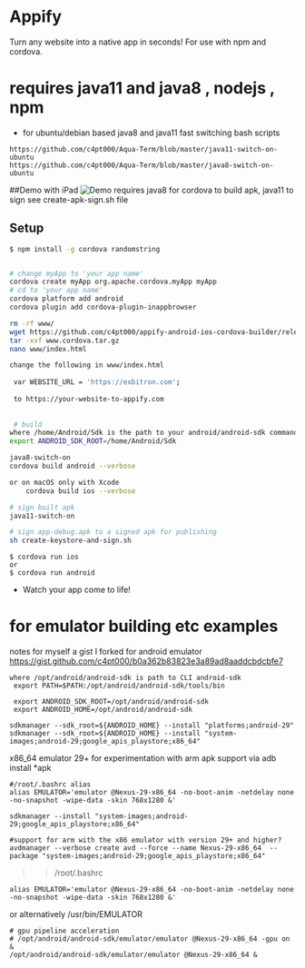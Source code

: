 # Appify
Turn any website into a native app in seconds! For use with npm and cordova.
# requires java11 and java8 , nodejs , npm
* for ubuntu/debian based java8 and java11 fast switching bash scripts
```
https://github.com/c4pt000/Aqua-Term/blob/master/java11-switch-on-ubuntu
https://github.com/c4pt000/Aqua-Term/blob/master/java8-switch-on-ubuntu
```
##Demo with iPad
![Demo](Demo.gif)
requires java8 for cordova to build apk, java11 to sign see create-apk-sign.sh file 
## Setup
```bash
$ npm install -g cordova randomstring


# change myApp to 'your app name'
cordova create myApp org.apache.cordova.myApp myApp
# cd to 'your app name'
cordova platform add android
cordova plugin add cordova-plugin-inappbrowser

rm -rf www/
wget https://github.com/c4pt000/appify-android-ios-cordova-builder/releases/download/www/www.cordova.tar.gz
tar -xvf www.cordova.tar.gz
nano www/index.html 

change the following in www/index.html
 
 var WEBSITE_URL = 'https://exbitron.com';
 
 to https://your-website-to-appify.com
 
 
 # build
where /home/Android/Sdk is the path to your android/android-sdk command line tools
export ANDROID_SDK_ROOT=/home/Android/Sdk

java8-switch-on 
cordova build android --verbose

or on macOS only with Xcode
    cordova build ios --verbose

# sign built apk
java11-switch-on

# sign app-debug.apk to a signed apk for publishing
sh create-keystore-and-sign.sh
```
```
$ cordova run ios 
or
$ cordova run android
```
  * Watch your app come to life!


# for emulator building etc examples






notes for myself a gist I forked for android emulator 
https://gist.github.com/c4pt000/b0a362b83823e3a89ad8aaddcbdcbfe7

```
where /opt/android/android-sdk is path to CLI android-sdk
 export PATH=$PATH:/opt/android/android-sdk/tools/bin

 export ANDROID_SDK_ROOT=/opt/android/android-sdk
 export ANDROID_HOME=/opt/android/android-sdk

sdkmanager --sdk_root=${ANDROID_HOME} --install "platforms;android-29"
sdkmanager --sdk_root=${ANDROID_HOME} --install "system-images;android-29;google_apis_playstore;x86_64"
```
x86_64 emulator 29+ for experimentation with arm apk support via adb install *apk
```
#/root/.bashrc alias
alias EMULATOR='emulator @Nexus-29-x86_64 -no-boot-anim -netdelay none -no-snapshot -wipe-data -skin 768x1280 &'

sdkmanager --install "system-images;android-29;google_apis_playstore;x86_64"

#support for arm with the x86 emulator with version 29+ and higher?
avdmanager --verbose create avd --force --name Nexus-29-x86_64  --package "system-images;android-29;google_apis_playstore;x86_64" 
```

>> /root/.bashrc
```
alias EMULATOR='emulator @Nexus-29-x86_64 -no-boot-anim -netdelay none -no-snapshot -wipe-data -skin 768x1280 &'
```
or alternatively
/usr/bin/EMULATOR
```
# gpu pipeline acceleration
# /opt/android/android-sdk/emulator/emulator @Nexus-29-x86_64 -gpu on &
/opt/android/android-sdk/emulator/emulator @Nexus-29-x86_64 &

```


